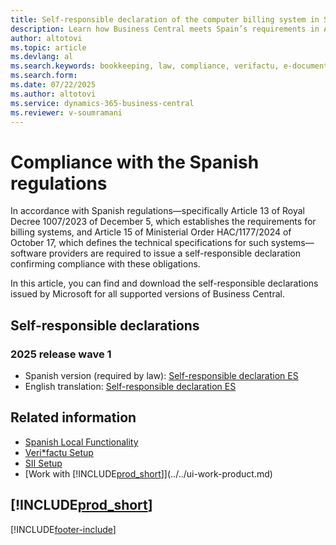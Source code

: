 ```yaml
---
title: Self-responsible declaration of the computer billing system in Spain
description: Learn how Business Central meets Spain’s requirements in Article 13 of Royal Decree 1007/2023 and Article 15 of Order HAC/1177/2024.
author: altotovi
ms.topic: article
ms.devlang: al
ms.search.keywords: bookkeeping, law, compliance, verifactu, e-document, sif, spain, es, royal decree, order, certificate, self-responsible, declaration
ms.search.form: 
ms.date: 07/22/2025
ms.author: altotovi
ms.service: dynamics-365-business-central
ms.reviewer: v-soumramani
---
```


# Compliance with the Spanish regulations

In accordance with Spanish regulations—specifically Article 13 of Royal Decree 1007/2023 of December 5, which establishes the requirements for billing systems, and Article 15 of Ministerial Order HAC/1177/2024 of October 17, which defines the technical specifications for such systems—software providers are required to issue a self-responsible declaration confirming compliance with these obligations.  

In this article, you can find and download the self-responsible declarations issued by Microsoft for all supported versions of Business Central.

## Self-responsible declarations  

### 2025 release wave 1

- Spanish version (required by law): [Self-responsible declaration ES](../../media/selfresponsible_declaration_es_spanish_22_07_25.pdf) 
- English translation: [Self-responsible declaration ES](../../media/selfresponsible_declaration_es_english_22_07_25.pdf)

## Related information

- [Spanish Local Functionality](spain-local-functionality.md)
- [Veri*factu Setup](verifactu-setup.md)
- [SII Setup](sii-setup.md)  
- [Work with [!INCLUDE[prod_short](../../includes/prod_short.md)]](../../ui-work-product.md)  

## [!INCLUDE[prod_short](../../includes/free_trial_md.md)]

[!INCLUDE[footer-include](../../includes/footer-banner.md)]
